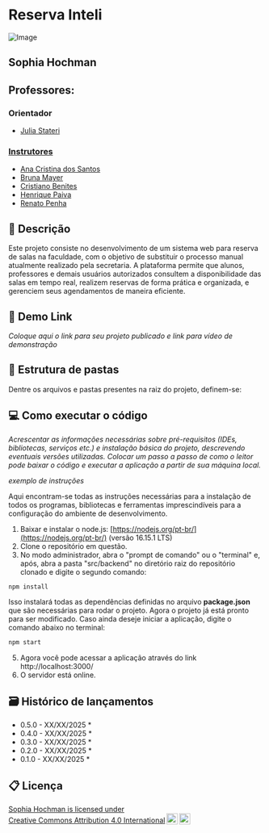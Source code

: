 # Reserva Inteli


![Image](https://github.com/user-attachments/assets/91b5b6da-7e3a-4070-bbf2-3eead6687483)


## Sophia Hochman

## Professores:

### Orientador
- <a href="https://www.linkedin.com/in/JuliaStateri/">Julia Stateri
 
### Instrutores
- <a href="https://www.linkedin.com/in/anacristinadossantos/">Ana Cristina dos Santos </a>
- <a href="https://www.linkedin.com/">Bruna Mayer </a>
- <a href="https://www.linkedin.com/in/cristiano-benites-ph-d-687647a8/">Cristiano Benites </a>
- <a href="https://www.linkedin.com/in/henrique-mohallem-paiva-6854b460/">Henrique Paiva</a> 
- <a href="https://www.linkedin.com/in/renato-penha/">Renato Penha</a>

## 📝 Descrição

Este projeto consiste no desenvolvimento de um sistema web para reserva de salas na faculdade, com o objetivo de substituir o processo manual atualmente realizado pela secretaria. A plataforma permite que alunos, professores e demais usuários autorizados consultem a disponibilidade das salas em tempo real, realizem reservas de forma prática e organizada, e gerenciem seus agendamentos de maneira eficiente.


## 📝 Demo Link

_Coloque aqui o link para seu projeto publicado e link para vídeo de demonstração_

## 📁 Estrutura de pastas
Dentre os arquivos e pastas presentes na raiz do projeto, definem-se:




## 💻 Como executar o código

*Acrescentar as informações necessárias sobre pré-requisitos (IDEs, bibliotecas, serviços etc.) e instalação básica do projeto, descrevendo eventuais versões utilizadas. Colocar um passo a passo de como o leitor pode baixar o código e executar a aplicação a partir de sua máquina local.*

*exemplo de instruções*

Aqui encontram-se todas as instruções necessárias para a instalação de todos os programas, bibliotecas e ferramentas imprescindíveis para a configuração do ambiente de desenvolvimento.

1. Baixar e instalar o node.js: [https://nodejs.org/pt-br/](https://nodejs.org/pt-br/) (versão 16.15.1 LTS)
2. Clone o repositório em questão.
3. No modo administrador, abra o "prompt de comando" ou o "terminal" e, após, abra a pasta "src/backend" no diretório raiz do repositório clonado e digite o segundo comando:

```sh
npm install
```

Isso instalará todas as dependências definidas no arquivo <b>package.json</b> que são necessárias para rodar o projeto. Agora o projeto já está pronto para ser modificado. Caso ainda deseje iniciar a aplicação, digite o comando abaixo no terminal:

```sh
npm start
```
5. Agora você pode acessar a aplicação através do link http://localhost:3000/
6. O servidor está online.

## 🗃 Histórico de lançamentos

* 0.5.0 - XX/XX/2025
    * 
* 0.4.0 - XX/XX/2025
    * 
* 0.3.0 - XX/XX/2025
    * 
* 0.2.0 - XX/XX/2025
    * 
* 0.1.0 - XX/XX/2025
    *

   
   
    

## 📋 Licença
 <a href="https://www.linkedin.com/in/sophia-hochman-b821a4346/?utm_source=share&utm_campaign=share_via&utm_content=profile&utm_medium=ios_app">Sophia Hochman is licensed under <a href="https://creativecommons.org/licenses/by/4.0/?ref=chooser-v1" target="_blank" rel="license noopener noreferrer" style="display:inline-block;">Creative Commons Attribution 4.0 International<img style="height:22px!important;margin-left:3px;vertical-align:text-bottom;" src="https://mirrors.creativecommons.org/presskit/icons/cc.svg?ref=chooser-v1" alt=""><img style="height:22px!important;margin-left:3px;vertical-align:text-bottom;" src="https://mirrors.creativecommons.org/presskit/icons/by.svg?ref=chooser-v1" alt=""></a></p>
